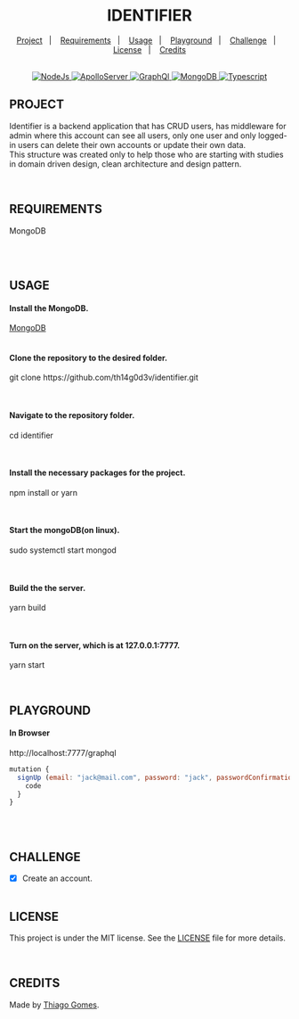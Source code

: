 <h1 align="center" color="red">IDENTIFIER</h1>

<p align="center">
  <a href="#-Project">Project</a>&nbsp;&nbsp;&nbsp;|&nbsp;&nbsp;&nbsp;
  <a href="#-Requirements">Requirements</a>&nbsp;&nbsp;&nbsp;|&nbsp;&nbsp;&nbsp;
  <a href="#-Usage">Usage</a>&nbsp;&nbsp;&nbsp;|&nbsp;&nbsp;&nbsp;
  <a href="#-Playground">Playground</a>&nbsp;&nbsp;&nbsp;|&nbsp;&nbsp;&nbsp;
  <a href="#-Challenge">Challenge</a>&nbsp;&nbsp;&nbsp;|&nbsp;&nbsp;&nbsp;
  <a href="#-License">License</a>&nbsp;&nbsp;&nbsp;|&nbsp;&nbsp;&nbsp;
  <a href="#-Credits">Credits</a>
</p><br/>

<div align="center">
  
  <a href="https://nodejs.org/en/" rel="nofollow">
    <img alt="NodeJs" src="https://img.shields.io/badge/Node-JS-red">
  </a>

  <a href="#" rel="nofollow">
    <img alt="ApolloServer" src="https://img.shields.io/badge/Apollo-SERVER-red">
  </a>
                                                                      
  <a href="#" rel="nofollow">
    <img alt="GraphQl" src="https://img.shields.io/badge/Graph-QL-red">
  </a>
                                                                      
  <a href="#" rel="nofollow">
    <img alt="MongoDB" src="https://img.shields.io/badge/Mongo-DB-red">
  </a>

  <a href="#" rel="nofollow">
    <img alt="Typescript" src="https://img.shields.io/badge/Typescript-TS-red">
  </a>
                                                                     
</div>

<h2><a id="user-content--project" class="anchor" aria-hidden="true" href="#-project"></a> PROJECT</h2>
<span color="red">  Identifier is a backend application that has CRUD users, has middleware for admin where this account can see all users, only one user and only logged-in users can delete their own accounts or update their own data. </a> <span><br/>
<span color="red">  This structure was created only to help those who are starting with studies in domain driven design, clean architecture and design pattern. </p><br/>

<h2><a id="user-content--requirements" class="anchor" aria-hidden="true" href="#-requirements"></a> REQUIREMENTS</h2>
<p> MongoDB </p><br/><br/>

<h2><a id="user-content--usage" class="anchor" aria-hidden="true" href="#-usage"></a> USAGE</h2>

<h4> Install the MongoDB. </h4>
<a href="https://docs.mongodb.com/manual/installation/">MongoDB</a><br/><br/>

<h4> Clone the repository to the desired folder. </h4>
<p> git clone https://github.com/th14g0d3v/identifier.git </p><br/>
<h4> Navigate to the repository folder. </h4>
<p> cd identifier </p><br/>

<h4> Install the necessary packages for the project. </h4>
<p> npm install or yarn </p><br/>

<h4> Start the mongoDB(on linux). </h4>
<p>  sudo systemctl start mongod </p><br/>

<h4> Build the the server. </h4>
<p>  yarn build </p><br/>

<h4> Turn on the server, which is at 127.0.0.1:7777. </h4>
<p> yarn start </p><br/>

<h2><a id="user-content--playground" class="anchor" aria-hidden="true" href="#-playground"></a> PLAYGROUND</h2>

<h4> In Browser </h4>
<p>http://localhost:7777/graphql</p>

```javascript
mutation {
  signUp (email: "jack@mail.com", password: "jack", passwordConfirmation: "jack") {
    code
  }
}
```

<br/><br/>

<h2><a id="user-content--challenge" class="anchor" aria-hidden="true" href="#-challenge"></a> CHALLENGE</h2>

- [x] Create an account.
      <br/><br/>

<h2><a id="user-content-memo-licença" class="anchor" aria-hidden="true" href="#memo-licença"></a> LICENSE</h2>
<p>This project is under the MIT license. See the <a href="https://github.com/th14g0d3v/identifier/blob/master/LICENSE"> LICENSE</a> file for more details.</p><br/>

<h2><a id="user-content-memo-credits" class="anchor" aria-hidden="true" href="#memo-credits"></a> CREDITS</h2>
<p>Made by <a href="https://github.com/th14g0d3v" rel="nofollow"> Thiago Gomes</a>.</p>
